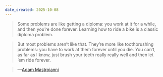 ```yaml
---
date_created: 2025-10-08
---
```

> Some problems are like getting a diploma: you work at it for a while, and then you’re done forever. Learning how to ride a bike is a classic diploma problem.  
  
> But most problems aren’t like that. They’re more like toothbrushing problems: you have to work at them forever until you die. You can’t, as far as I know, just brush your teeth really really well and then let ‘em ride forever.

> —[Adam Mastroianni](https://www.experimental-history.com/p/surely-you-can-be-serious)